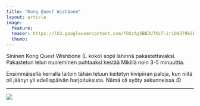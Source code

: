 ```yaml
---
title: "Kong Quest Wishbone"
layout: article
image:
  feature:
  teaser: https://lh3.googleusercontent.com/fOXrAgSBB3U7XxT-iriO9379kSRz8v7lXZPRbkFoteU=w245
  thumb:
---
```


Sininen Kong Quest Wishbone (L koko) sopii lähinnä pakastettavaksi. Pakastetun lelun nuoleminen puhtaaksi kestää Mikillä noin 3-5 minuuttia.

Ensimmäisellä kerralla laitoin tähän leluun keitetyn kivipiiran paloja, kun niitä oli jäänyt yli edellispäivän harjoituksista. Nämä oli syöty sekunneissa :D

---

[![](https://lh3.googleusercontent.com/NxrV3EnDb4ZaODiH0FIe4lDJF4Gcm_Cjp6ukOhDzMNg=w800)](https://lh3.googleusercontent.com/NxrV3EnDb4ZaODiH0FIe4lDJF4Gcm_Cjp6ukOhDzMNg=s0)
